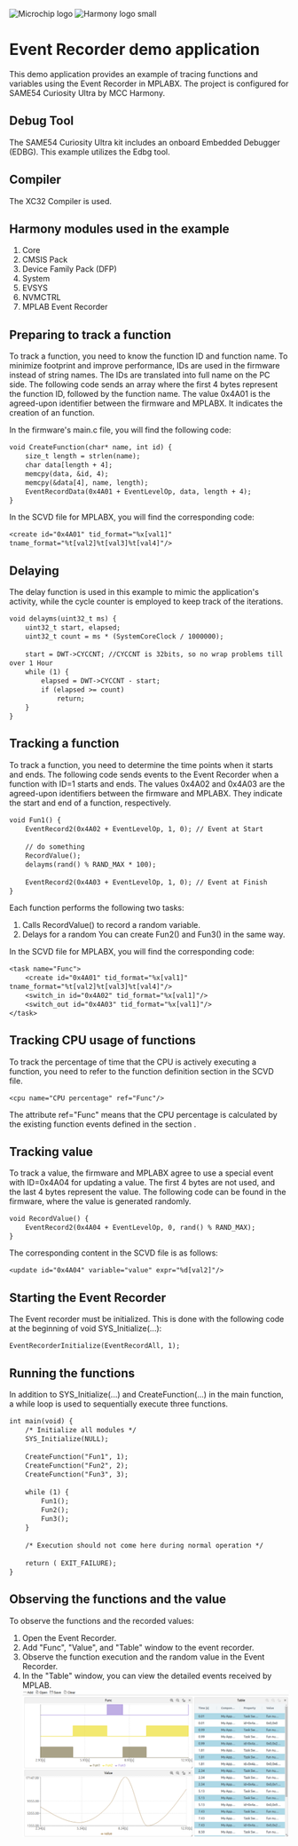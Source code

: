 ![Microchip logo](https://raw.githubusercontent.com/wiki/Microchip-MPLAB-Harmony/Microchip-MPLAB-Harmony.github.io/images/microchip_logo.png)
![Harmony logo small](https://raw.githubusercontent.com/wiki/Microchip-MPLAB-Harmony/Microchip-MPLAB-Harmony.github.io/images/microchip_mplab_harmony_logo_small.png)

# Event Recorder demo application
This demo application provides an example of tracing functions and variables using the Event Recorder in MPLABX. The project is configured for SAME54 Curiosity Ultra by MCC Harmony.

## Debug Tool
The SAME54 Curiosity Ultra kit includes an onboard Embedded Debugger (EDBG). This example utilizes the Edbg tool.

## Compiler
The XC32 Compiler is used.

## Harmony modules used in the example
1. Core
2. CMSIS Pack
3. Device Family Pack (DFP)
4. System
5. EVSYS
6. NVMCTRL
7. MPLAB Event Recorder

## Preparing to track a function
To track a function, you need to know the function ID and function name. To minimize footprint and improve performance, IDs are used in the firmware instead of string names. The IDs are translated into full name on the PC side. The following code sends an array where the first 4 bytes represent the function ID, followed by the function name. The value 0x4A01 is the agreed-upon identifier between the firmware and MPLABX. It indicates the creation of an function.

In the firmware's main.c file, you will find the following code:
```
void CreateFunction(char* name, int id) {
    size_t length = strlen(name);
    char data[length + 4];
    memcpy(data, &id, 4);
    memcpy(&data[4], name, length);
    EventRecordData(0x4A01 + EventLevelOp, data, length + 4);
}
```
In the SCVD file for MPLABX, you will find the corresponding code:
```
<create id="0x4A01" tid_format="%x[val1]" tname_format="%t[val2]%t[val3]%t[val4]"/>
```

## Delaying
The delay function is used in this example to mimic the application's activity, while the cycle counter is employed to keep track of the iterations.
```
void delayms(uint32_t ms) {
    uint32_t start, elapsed;
    uint32_t count = ms * (SystemCoreClock / 1000000);

    start = DWT->CYCCNT; //CYCCNT is 32bits, so no wrap problems till over 1 Hour
    while (1) {
        elapsed = DWT->CYCCNT - start;
        if (elapsed >= count)
            return;
    }
}
```

## Tracking a function
To track a function, you need to determine the time points when it starts and ends. The following code sends events to the Event Recorder when a function with ID=1 starts and ends. The values 0x4A02 and 0x4A03 are the agreed-upon identifiers between the firmware and MPLABX. They indicate the start and end of a function, respectively.
```
void Fun1() {
    EventRecord2(0x4A02 + EventLevelOp, 1, 0); // Event at Start

    // do something
    RecordValue();
    delayms(rand() % RAND_MAX * 100);

    EventRecord2(0x4A03 + EventLevelOp, 1, 0); // Event at Finish
}
```
Each function performs the following two tasks:
1. Calls RecordValue() to record a random variable.
2. Delays for a random
You can create Fun2() and Fun3() in the same way.

In the SCVD file for MPLABX, you will find the corresponding code:
```
<task name="Func">
    <create id="0x4A01" tid_format="%x[val1]" tname_format="%t[val2]%t[val3]%t[val4]"/>
    <switch_in id="0x4A02" tid_format="%x[val1]"/>
    <switch_out id="0x4A03" tid_format="%x[val1]"/>
</task>
```

## Tracking CPU usage of functions
To track the percentage of time that the CPU is actively executing a function, you need to refer to the function definition section in the SCVD file.
```
<cpu name="CPU percentage" ref="Func"/>
```
The attribute ref="Func" means that the CPU percentage is calculated by the existing function events defined in the section <task name="Func">.

## Tracking value
To track a value, the firmware and MPLABX agree to use a special event with ID=0x4A04 for updating a value. The first 4 bytes are not used, and the last 4 bytes represent the value. The following code can be found in the firmware, where the value is generated randomly.

```
void RecordValue() {
    EventRecord2(0x4A04 + EventLevelOp, 0, rand() % RAND_MAX);
}
```
The corresponding content in the SCVD file is as follows:
```
<update id="0x4A04" variable="value" expr="%d[val2]"/>
```

## Starting the Event Recorder
The Event recorder must be initialized. This is done with the following code at the beginning of void SYS_Initialize(...):
```
EventRecorderInitialize(EventRecordAll, 1);
```

## Running the functions
In addition to SYS_Initialize(...) and CreateFunction(...) in the main function, a while loop is used to sequentially execute three functions.
```
int main(void) {
    /* Initialize all modules */
    SYS_Initialize(NULL);

    CreateFunction("Fun1", 1);
    CreateFunction("Fun2", 2);
    CreateFunction("Fun3", 3);

    while (1) {
        Fun1();
        Fun2();
        Fun3();
    }

    /* Execution should not come here during normal operation */

    return ( EXIT_FAILURE);
}
```
## Observing the functions and the value
To observe the functions and the recorded values:
1. Open the Event Recorder.
2. Add "Func", "Value", and "Table" window to the event recorder.
3. Observe the function execution and the random value in the Event Recorder.
4. In the "Table" window, you can view the detailed events received by MPLAB.
![](imgs/plots.png)

